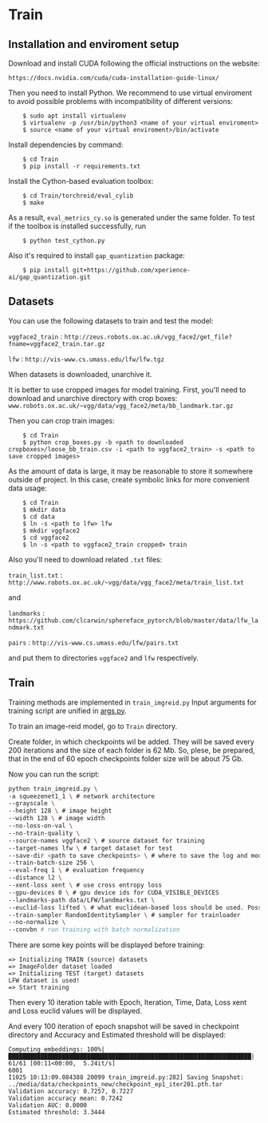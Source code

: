# Train

## Installation and enviroment setup

Download and install CUDA following the official instructions on the website:

`https://docs.nvidia.com/cuda/cuda-installation-guide-linux/`

Then you need to install Python. We recommend to use virtual enviroment to avoid possible problems with incompatibility of different versions:

```
    $ sudo apt install virtualenv
    $ virtualenv -p /usr/bin/python3 <name of your virtual enviroment>
    $ source <name of your virtual enviroment>/bin/activate
```

Install dependencies by command:

```
    $ cd Train
    $ pip install -r requirements.txt
```

Install the Cython-based evaluation toolbox:

```
    $ cd Train/torchreid/eval_cylib
    $ make
```
As a result, `eval_metrics_cy.so` is generated under the same folder. To test if the toolbox is installed successfully, run

```
    $ python test_cython.py
```
Also it's required to install `gap_quantization` package:
```
    $ pip install git+https://github.com/xperience-ai/gap_quantization.git
```
## Datasets

You can use the following datasets to train and test the model:

`vggface2_train` : `http://zeus.robots.ox.ac.uk/vgg_face2/get_file?fname=vggface2_train.tar.gz`

`lfw` : `http://vis-www.cs.umass.edu/lfw/lfw.tgz`

When datasets is downloaded, unarchive it.

It is better to use cropped images for model training. First, you'll need to download and unarchive directory with crop boxes:
`www.robots.ox.ac.uk/~vgg/data/vgg_face2/meta/bb_landmark.tar.gz`

Then you can crop train images:

```
    $ cd Train
    $ python crop_boxes.py -b <path to downloaded cropboxes>/loose_bb_train.csv -i <path to vggface2_train> -s <path to save cropped images>
```

As the amount of data is large, it may be reasonable to store it somewhere outside of project. In this case, create symbolic links for more convenient data usage:

```
    $ cd Train
    $ mkdir data
    $ cd data
    $ ln -s <path to lfw> lfw
    $ mkdir vggface2
    $ cd vggface2
    $ ln -s <path to vggface2_train cropped> train
```
Also you'll need to download related `.txt` files:

`train_list.txt` : `http://www.robots.ox.ac.uk/~vgg/data/vgg_face2/meta/train_list.txt`

and

`landmarks` : `https://github.com/clcarwin/sphereface_pytorch/blob/master/data/lfw_landmark.txt`

`pairs` : `http://vis-www.cs.umass.edu/lfw/pairs.txt`

and put them to directories `vggface2` and `lfw` respectively.

## Train

Training methods are implemented in `train_imgreid.py`
Input arguments for training script are unified in [args.py](args.py).

To train an image-reid model, go to `Train` directory.

Create folder, in which checkpoints wil be added. They will be saved every 200 iterations and the size of each folder is 62 Mb. So, plese, be prepared, that in the end of 60 epoch checkpoints folder size will be about 75 Gb.

Now you can run the script:

```bash
python train_imgreid.py \
-a squeezenet1_1 \ # network architecture
--grayscale \
--height 128 \ # image height
--width 128 \ # image width
--no-loss-on-val \
--no-train-quality \
--source-names vggface2 \ # source dataset for training
--target-names lfw \ # target dataset for test
--save-dir <path to save checkpoints> \ # where to save the log and models
--train-batch-size 256 \
--eval-freq 1 \ # evaluation frequency
--distance l2 \
--xent-loss xent \ # use cross entropy loss
--gpu-devices 0 \ # gpu device ids for CUDA_VISIBLE_DEVICES
--landmarks-path data/LFW/landmarks.txt \
--euclid-loss lifted \ # what euclidean-based loss should be used. Possible options: triplet or lifted
--train-sampler RandomIdentitySampler \ # sampler for trainloader
--no-normalize \
--convbn # run training with batch normalization
```

There are some key points will be displayed before training:
```
=> Initializing TRAIN (source) datasets
=> ImageFolder dataset loaded
=> Initializing TEST (target) datasets
LFW dataset is used!
=> Start training
```
Then every 10 iteration table with Epoch, Iteration, Time, Data, Loss xent and Loss euclid values will be displayed.

And every 100 iteration of epoch snapshot will be saved in checkpoint directory and Accuracy and Estimated threshold will be displayed:
```
Computing embeddings: 100%|████████████████████████████████████████████████████████████████████| 61/61 [00:11<00:00,  5.24it/s]
6001
I1025 10:13:09.084388 20099 train_imgreid.py:282] Saving Snapshot: ../media/data/checkpoints_new/checkpoint_ep1_iter201.pth.tar
Validation accuracy: 0.7257, 0.7227
Validation accuracy mean: 0.7242
Validation AUC: 0.0000
Estimated threshold: 3.3444

```
